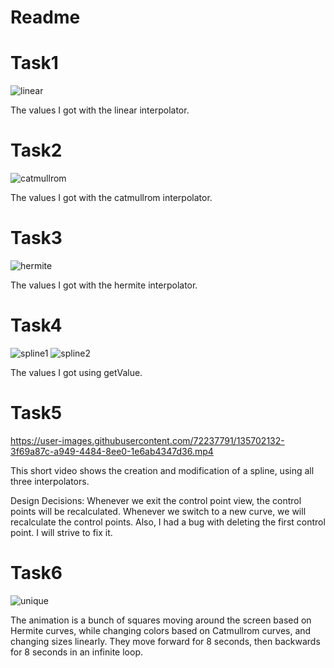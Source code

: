 # Readme

# Task1
![linear](https://user-images.githubusercontent.com/72237791/135702004-833f7023-7bd9-41da-9278-c81ddb38e9ad.png)

The values I got with the linear interpolator.

# Task2
![catmullrom](https://user-images.githubusercontent.com/72237791/135702015-6d2bc653-c3ca-4aa4-89ae-69c604009c04.png)

The values I got with the catmullrom interpolator.

# Task3
![hermite](https://user-images.githubusercontent.com/72237791/135702025-aa830bd2-d81e-487c-a0e8-01cb87460ac8.png)

The values I got with the hermite interpolator.

# Task4
![spline1](https://user-images.githubusercontent.com/72237791/135702031-153fa6f4-a6a2-44f5-b6da-71e50f81f6b9.png)
![spline2](https://user-images.githubusercontent.com/72237791/135702034-7a5a3e93-819f-4b9e-a471-56f0dedfc4a2.png)

The values I got using getValue.

# Task5
https://user-images.githubusercontent.com/72237791/135702132-3f69a87c-a949-4484-8ee0-1e6ab4347d36.mp4

This short video shows the creation and modification of a spline, using all three interpolators.

Design Decisions:
Whenever we exit the control point view, the control points will be recalculated. Whenever we switch to a new curve, we will recalculate the control points. Also, I had a bug with deleting the first control point. I will strive to fix it.

# Task6
![unique](https://user-images.githubusercontent.com/72237791/135704162-3eea0d9e-4eba-416e-a776-2f3d014e8880.gif)

The animation is a bunch of squares moving around the screen based on Hermite curves, while changing colors based on Catmullrom curves, and changing sizes linearly. They move forward for 8 seconds, then backwards for 8 seconds in an infinite loop.
